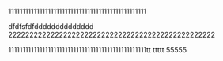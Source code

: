 1111111111111111111111111111111111111111111111111

dfdfsfdfdddddddddddddd
2222222222222222222222222222222222222222222222222


1111111111111111111111111111111111111111111111111tt
ttttt
55555
